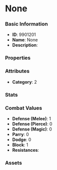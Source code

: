 # None



### Basic Information

- **ID**: 9901201
- **Name**: None
- **Description**: 

### Properties


### Attributes

- **Category**: 2

### Stats


### Combat Values

- **Defense (Melee)**: 1
- **Defense (Pierce)**: 0
- **Defense (Magic)**: 0
- **Parry**: 0
- **Dodge**: 0
- **Block**: 1
- **Resistances**: 

### Assets


